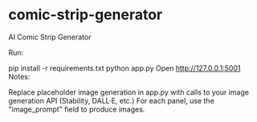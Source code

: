 # comic-strip-generator
AI Comic Strip Generator

Run:

pip install -r requirements.txt
python app.py
Open http://127.0.0.1:5001
Notes:

Replace placeholder image generation in app.py with calls to your image generation API (Stability, DALL·E, etc.)
For each panel, use the "image_prompt" field to produce images.
